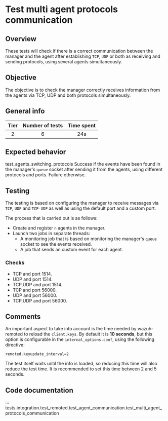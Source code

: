 # Test multi agent protocols communication

## Overview

These tests will check if there is a correct communication between the manager and the agent after establishing `TCP`,
`UDP` or both as receiving and sending protocols, using several agents simultaneously.

## Objective

The objective is to check the manager correctly receives information from the agents via TCP, UDP and both
protocols simultaneously.

## General info

|Tier | Number of tests | Time spent |
|:--:|:--:|:--:|
| 2 | 6 | 24s |

## Expected behavior
test_agents_switching_protocols
Success if the events have been found in the manager's `queue` socket after sending it from the agents, using different
protocols and ports. Failure otherwise.

## Testing

The testing is based on configuring the manager to receive messages via `TCP`, `UDP` and `TCP-UDP` as well
as using the default port and a custom port.

The process that is carried out is as follows:

- Create and register `n` agents in the manager.
- Launch two jobs in separate threads:
   - A monitoring job that is based on monitoring the manager's  `queue` socket to see the events received.
   - A job that sends an custom event for each agent.

### Checks

- TCP and port 1514.
- UDP and port 1514.
- TCP,UDP and port 1514.
- TCP and port 56000.
- UDP and port 56000.
- TCP,UDP and port 56000.

## Comments

An important aspect to take into account is the time needed by wazuh-remoted to reload the `client.keys`.
By default it is **10 seconds**, but this option is configurable in the `internal_options.conf`, using the
following directive:

```
remoted.keyupdate_interval=2
```

The test itself waits until the info is loaded, so reducing this time will also reduce the test time.
It is recommended to set this time between 2 and 5 seconds.

## Code documentation
::: tests.integration.test_remoted.test_agent_communication.test_multi_agent_protocols_communication

